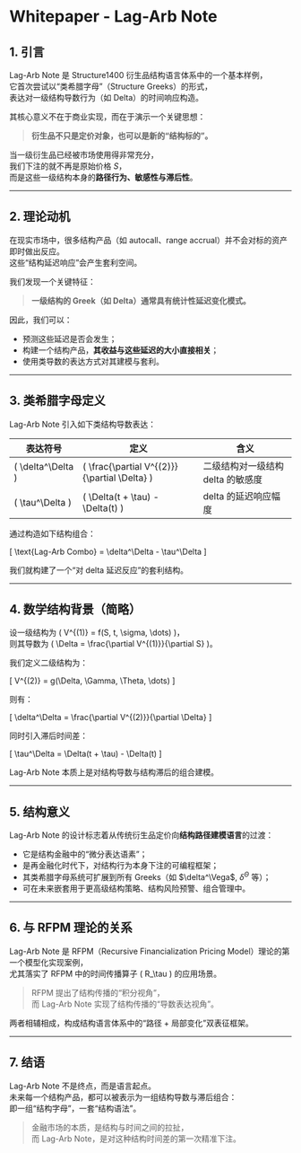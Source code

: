 # Whitepaper - Lag-Arb Note

## 1. 引言

Lag-Arb Note 是 Structure1400 衍生品结构语言体系中的一个基本样例，  
它首次尝试以“类希腊字母”（Structure Greeks）的形式，  
表达对一级结构导数行为（如 Delta）的时间响应构造。  

其核心意义不在于商业实现，而在于演示一个关键思想：

> **衍生品不只是定价对象，也可以是新的“结构标的”。**

当一级衍生品已经被市场使用得非常充分，  
我们下注的就不再是原始价格 $S$，  
而是这些一级结构本身的**路径行为、敏感性与滞后性**。

---

## 2. 理论动机

在现实市场中，很多结构产品（如 autocall、range accrual）并不会对标的资产即时做出反应。  
这些“结构延迟响应”会产生套利空间。  

我们发现一个关键特征：

> **一级结构的 Greek（如 Delta）通常具有统计性延迟变化模式。**

因此，我们可以：

- 预测这些延迟是否会发生；
- 构建一个结构产品，**其收益与这些延迟的大小直接相关**；
- 使用类导数的表达方式对其建模与套利。

---

## 3. 类希腊字母定义

Lag-Arb Note 引入如下类结构导数表达：

| 表达符号 | 定义 | 含义 |
|----------|------|------|
| \( \delta^\Delta \) | \( \frac{\partial V^{(2)}}{\partial \Delta} \) | 二级结构对一级结构 delta 的敏感度 |
| \( \tau^\Delta \) | \( \Delta(t + \tau) - \Delta(t) \) | delta 的延迟响应幅度 |

通过构造如下结构组合：

\[
\text{Lag-Arb Combo} = \delta^\Delta - \tau^\Delta
\]

我们就构建了一个“对 delta 延迟反应”的套利结构。

---

## 4. 数学结构背景（简略）

设一级结构为 \( V^{(1)} = f(S, t, \sigma, \dots) \)，  
则其导数为 \( \Delta = \frac{\partial V^{(1)}}{\partial S} \)。

我们定义二级结构为：

\[
V^{(2)} = g(\Delta, \Gamma, \Theta, \dots)
\]

则有：

\[
\delta^\Delta = \frac{\partial V^{(2)}}{\partial \Delta}
\]

同时引入滞后时间差：

\[
\tau^\Delta = \Delta(t + \tau) - \Delta(t)
\]

Lag-Arb Note 本质上是对结构导数与结构滞后的组合建模。

---

## 5. 结构意义

Lag-Arb Note 的设计标志着从传统衍生品定价向**结构路径建模语言**的过渡：

- 它是结构金融中的“微分表达语素”；
- 是再金融化时代下，对结构行为本身下注的可编程框架；
- 其类希腊字母系统可扩展到所有 Greeks（如 $\delta^\Vega$, $\delta^\Theta$ 等）；
- 可在未来嵌套用于更高级结构策略、结构风险预警、组合管理中。

---

## 6. 与 RFPM 理论的关系

Lag-Arb Note 是 RFPM（Recursive Financialization Pricing Model）理论的第一个模型化实现案例，  
尤其落实了 RFPM 中的时间传播算子 \( R_\tau \) 的应用场景。

> RFPM 提出了结构传播的“积分视角”，  
> 而 Lag-Arb Note 实现了结构传播的“导数表达视角”。

两者相辅相成，构成结构语言体系中的“路径 + 局部变化”双表征框架。

---

## 7. 结语

Lag-Arb Note 不是终点，而是语言起点。  
未来每一个结构产品，都可以被表示为一组结构导数与滞后组合：  
即一组“结构字母”，一套“结构语法”。

> 金融市场的本质，是结构与时间之间的拉扯，  
> 而 Lag-Arb Note，是对这种结构时间差的第一次精准下注。

